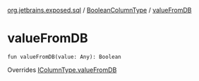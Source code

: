 [org.jetbrains.exposed.sql](../index.md) / [BooleanColumnType](index.md) / [valueFromDB](.)

# valueFromDB

`fun valueFromDB(value: Any): Boolean`

Overrides [IColumnType.valueFromDB](../-i-column-type/value-from-d-b.md)

